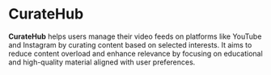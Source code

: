 # CurateHub
**CurateHub** helps users manage their video feeds on platforms like YouTube and Instagram by curating content based on selected interests. It aims to reduce content overload and enhance relevance by focusing on educational and high-quality material aligned with user preferences.
